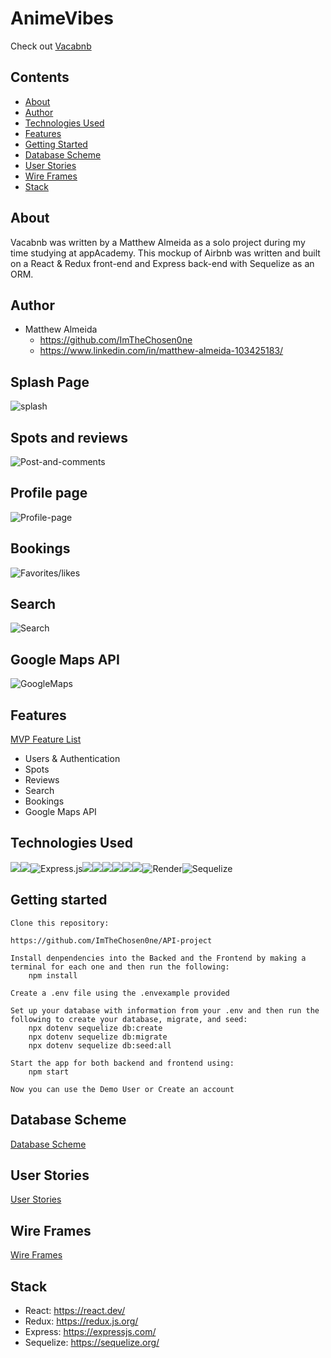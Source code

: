 

# AnimeVibes
Check out [Vacabnb](https://authenticate-me-3j8h.onrender.com)

## Contents
- [About](#about)
- [Author](#author)
- [Technologies Used](#technologies-used)
- [Features](#features)
- [Getting Started](#getting-started)
- [Database Scheme](#database-scheme)
- [User Stories](#user-stories)
- [Wire Frames](#wire-frames)
- [Stack](#stack)

## About
Vacabnb was written by a Matthew Almeida as a solo project during my time studying at appAcademy. This mockup of Airbnb was written and built on a React & Redux front-end and Express back-end with Sequelize as an ORM.

## Author
 * Matthew Almeida
   * https://github.com/ImTheChosen0ne
   * https://www.linkedin.com/in/matthew-almeida-103425183/

## Splash Page
![splash](https://github.com/ImTheChosen0ne/gifs/blob/main/ezgif.com-video-to-gif(1).gif)

## Spots and reviews
![Post-and-comments](https://github.com/ImTheChosen0ne/gifs/blob/main/ezgif.com-video-to-gif(4).gif)

## Profile page
![Profile-page](https://github.com/ImTheChosen0ne/gifs/blob/main/ezgif.com-video-to-gif(2).gif)

## Bookings
![Favorites/likes](https://github.com/ImTheChosen0ne/gifs/blob/main/ezgif.com-video-to-gif(5).gif)

## Search
![Search](https://github.com/ImTheChosen0ne/gifs/blob/main/ezgif.com-video-to-gif(3).gif)

## Google Maps API
![GoogleMaps](https://github.com/ImTheChosen0ne/gifs/blob/main/ezgif.com-video-to-gif(3).gif)

## Features
  [MVP Feature List](https://github.com/ImTheChosen0ne/API-project/wiki/Features)

 * Users & Authentication
 * Spots
 * Reviews
 * Search
 * Bookings
 * Google Maps API

 ## Technologies Used
 <img src="https://img.shields.io/badge/JavaScript-323330?style=for-the-badge&logo=javascript&logoColor=F7DF1E" /><img src="https://img.shields.io/badge/Node.js-339933?style=for-the-badge&logo=nodedotjs&logoColor=white" />![Express.js](https://img.shields.io/badge/express.js-%23404d59.svg?style=for-the-badge&logo=express&logoColor=%2361DAFB)<img src="https://img.shields.io/badge/PostgreSQL-316192?style=for-the-badge&logo=postgresql&logoColor=white" /><img src="https://img.shields.io/badge/HTML5-E34F26?style=for-the-badge&logo=html5&logoColor=white" /><img src="https://img.shields.io/badge/CSS3-1572B6?style=for-the-badge&logo=css3&logoColor=white" /><img src="https://img.shields.io/badge/React-20232A?style=for-the-badge&logo=react&logoColor=61DAFB" /><img src="https://img.shields.io/badge/Redux-593D88?style=for-the-badge&logo=redux&logoColor=white" /><img src="https://img.shields.io/badge/GitHub-100000?style=for-the-badge&logo=github&logoColor=white" />![Render](https://img.shields.io/badge/Render-%46E3B7.svg?style=for-the-badge&logo=render&logoColor=white)![Sequelize](https://img.shields.io/badge/Sequelize-52B0E7?style=for-the-badge&logo=Sequelize&logoColor=white)

## Getting started
    Clone this repository:

    https://github.com/ImTheChosen0ne/API-project

    Install denpendencies into the Backed and the Frontend by making a terminal for each one and then run the following:
        npm install

    Create a .env file using the .envexample provided

    Set up your database with information from your .env and then run the following to create your database, migrate, and seed:
        npx dotenv sequelize db:create
        npx dotenv sequelize db:migrate
        npx dotenv sequelize db:seed:all

    Start the app for both backend and frontend using:
        npm start

    Now you can use the Demo User or Create an account


 ## Database Scheme
 [Database Scheme](https://github.com/ImTheChosen0ne/API-project/wiki/Database-Schema)

 ## User Stories
 [User Stories](https://github.com/ImTheChosen0ne/API-project/wiki/User-Stories)

 ## Wire Frames
 [Wire Frames](https://github.com/ImTheChosen0ne/API-project/wiki/Wire-Frames)

 ## Stack
 * React: https://react.dev/
 * Redux: https://redux.js.org/
 * Express: https://expressjs.com/
 * Sequelize: https://sequelize.org/
